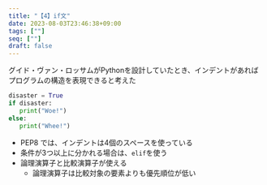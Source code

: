 ```yaml
---
title: "【4】if文"
date: 2023-08-03T23:46:38+09:00
tags: [""]
seq: [""]
draft: false
---
```


 グイド・ヴァン・ロッサムがPythonを設計していたとき、インデントがあればプログラムの構造を表現できると考えた

 ```python
disaster = True
if disaster:
    print("Woe!")
else:
    print("Whee!")
 ```

- PEP8 では、インデントは4個のスペースを使っている
- 条件が3つ以上に分かれる場合は、`elif`を使う
- 論理演算子と比較演算子が使える
  - 論理演算子は比較対象の要素よりも優先順位が低い